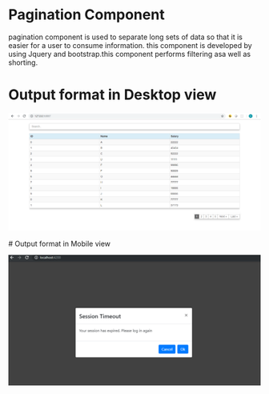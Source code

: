 # Pagination Component
pagination component is used to separate long sets of data so that it is easier for a user to consume information. this component is developed by using Jquery and bootstrap.this component performs filtering asa well as shorting.
# Output format in Desktop view
<p align='center'><img src="./desktop-view.PNG" /></p>
# Output format in Mobile view
<p align='center'><img src="./timeout-desktop.PNG" /></p>

